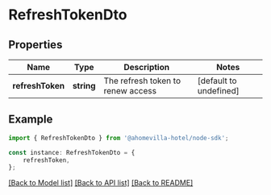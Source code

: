 # RefreshTokenDto


## Properties

Name | Type | Description | Notes
------------ | ------------- | ------------- | -------------
**refreshToken** | **string** | The refresh token to renew access | [default to undefined]

## Example

```typescript
import { RefreshTokenDto } from '@ahomevilla-hotel/node-sdk';

const instance: RefreshTokenDto = {
    refreshToken,
};
```

[[Back to Model list]](../README.md#documentation-for-models) [[Back to API list]](../README.md#documentation-for-api-endpoints) [[Back to README]](../README.md)
